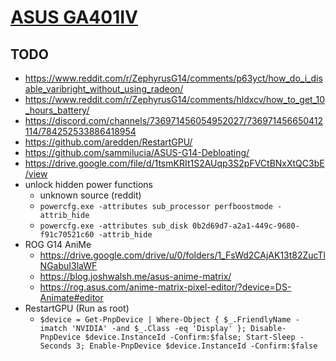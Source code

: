 # [ASUS GA401IV](./)
## TODO
- https://www.reddit.com/r/ZephyrusG14/comments/p63yct/how_do_i_disable_varibright_without_using_radeon/
- https://www.reddit.com/r/ZephyrusG14/comments/hldxcv/how_to_get_10_hours_battery/
- https://discord.com/channels/736971456054952027/736971456650412114/784252533886418954
- https://github.com/aredden/RestartGPU/
- https://github.com/sammilucia/ASUS-G14-Debloating/
- https://drive.google.com/file/d/1tsmKRIt1S2AUqp3S2pFVCtBNxXtQC3bE/view
- unlock hidden power functions
  - unknown source (reddit)
  - `powercfg.exe -attributes sub_processor perfboostmode -attrib_hide`
  - `powercfg.exe -attributes sub_disk 0b2d69d7-a2a1-449c-9680-f91c70521c60 -attrib_hide`
- ROG G14 AniMe
  - https://drive.google.com/drive/u/0/folders/1_FsWd2CAjAK13t82ZucTlNGabuI3laWF
  - https://blog.joshwalsh.me/asus-anime-matrix/
  - https://rog.asus.com/anime-matrix-pixel-editor/?device=DS-Animate#editor
- RestartGPU (Run as root)
  - `$device = Get-PnpDevice | Where-Object { $_.FriendlyName -imatch 'NVIDIA' -and $_.Class -eq 'Display' }; Disable-PnpDevice $device.InstanceId -Confirm:$false; Start-Sleep -Seconds 3; Enable-PnpDevice $device.InstanceId -Confirm:$false`
